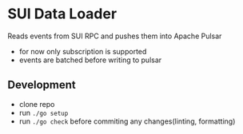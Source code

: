 # SUI Data Loader

Reads events from SUI RPC and pushes them into Apache Pulsar
- for now only subscription is supported
- events are batched before writing to pulsar

## Development
- clone repo
- run `./go setup`
- run `./go check` before commiting any changes(linting, formatting)
